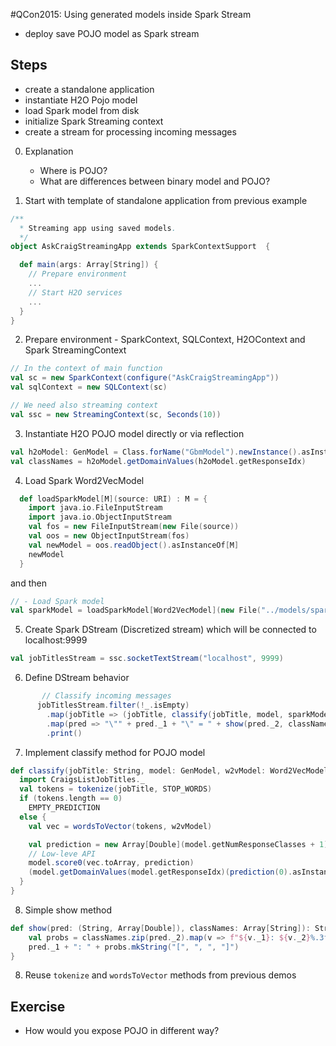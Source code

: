 #QCon2015: Using generated models inside Spark Stream

  - deploy save POJO model as Spark stream
  
## Steps

 - create a standalone application
 - instantiate H2O Pojo model
 - load Spark model from disk
 - initialize Spark Streaming context
 - create a stream for processing incoming messages
  
0. Explanation
   - Where is POJO?
   - What are differences between binary model and POJO? 

1. Start with template of standalone application from previous example
```scala
/**
  * Streaming app using saved models.
  */
object AskCraigStreamingApp extends SparkContextSupport  {

  def main(args: Array[String]) {
    // Prepare environment
    ...
    // Start H2O services
    ...
  }
}
```
 
2. Prepare environment - SparkContext, SQLContext, H2OContext and Spark StreamingContext
```scala
// In the context of main function
val sc = new SparkContext(configure("AskCraigStreamingApp"))
val sqlContext = new SQLContext(sc)

// We need also streaming context
val ssc = new StreamingContext(sc, Seconds(10))
```

3. Instantiate H2O POJO model directly or via reflection
```scala
val h2oModel: GenModel = Class.forName("GbmModel").newInstance().asInstanceOf[GenModel]
val classNames = h2oModel.getDomainValues(h2oModel.getResponseIdx)
```

4. Load Spark Word2VecModel
```scala
  def loadSparkModel[M](source: URI) : M = {
    import java.io.FileInputStream
    import java.io.ObjectInputStream
    val fos = new FileInputStream(new File(source))
    val oos = new ObjectInputStream(fos)
    val newModel = oos.readObject().asInstanceOf[M]
    newModel
  }
```
and then
```scala
// - Load Spark model
val sparkModel = loadSparkModel[Word2VecModel](new File("../models/sparkmodel.bin").toURI)
```

5. Create Spark DStream (Discretized stream) which will be connected to localhost:9999
```scala
val jobTitlesStream = ssc.socketTextStream("localhost", 9999)
``` 	

6. Define DStream behavior
```scala
	   // Classify incoming messages
      jobTitlesStream.filter(!_.isEmpty)
        .map(jobTitle => (jobTitle, classify(jobTitle, model, sparkModel)))
        .map(pred => "\"" + pred._1 + "\" = " + show(pred._2, classNames))
        .print()
``` 

7. Implement classify method for POJO model
```scala
def classify(jobTitle: String, model: GenModel, w2vModel: Word2VecModel): (String, Array[Double]) = {
  import CraigsListJobTitles._
  val tokens = tokenize(jobTitle, STOP_WORDS)
  if (tokens.length == 0)
    EMPTY_PREDICTION
  else {
    val vec = wordsToVector(tokens, w2vModel)

    val prediction = new Array[Double](model.getNumResponseClasses + 1)
    // Low-leve API
    model.score0(vec.toArray, prediction)
    (model.getDomainValues(model.getResponseIdx)(prediction(0).asInstanceOf[Int]), prediction slice (1, prediction.length))
  }
}
```

8. Simple show method
```scala
def show(pred: (String, Array[Double]), classNames: Array[String]): String = {
    val probs = classNames.zip(pred._2).map(v => f"${v._1}: ${v._2}%.3f")
    pred._1 + ": " + probs.mkString("[", ", ", "]")
}
```

8. Reuse `tokenize` and `wordsToVector` methods from previous demos
  
## Exercise
  - How would you expose POJO in different way?
  

